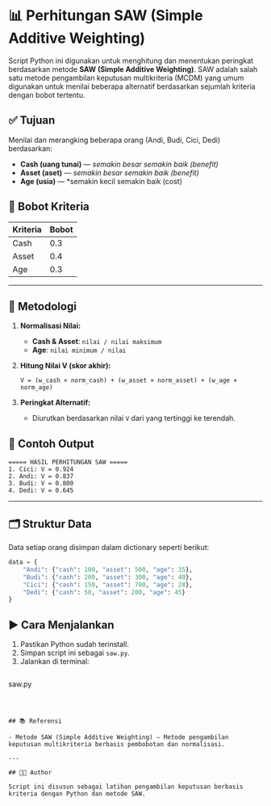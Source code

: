 # 📊 Perhitungan SAW (Simple Additive Weighting)

Script Python ini digunakan untuk menghitung dan menentukan peringkat berdasarkan metode **SAW (Simple Additive Weighting)**. SAW adalah salah satu metode pengambilan keputusan multikriteria (MCDM) yang umum digunakan untuk menilai beberapa alternatif berdasarkan sejumlah kriteria dengan bobot tertentu.


## ✅ Tujuan

Menilai dan merangking beberapa orang (Andi, Budi, Cici, Dedi) berdasarkan:
- **Cash (uang tunai)** — *semakin besar semakin baik (benefit)*
- **Asset (aset)** — *semakin besar semakin baik (benefit)*
- **Age (usia)** — *semakin kecil semakin baik (cost)



## 🧮 Bobot Kriteria

| Kriteria | Bobot |
|----------|--------|
| Cash     | 0.3    |
| Asset    | 0.4    |
| Age      | 0.3    |

---

## 🧠 Metodologi

1. **Normalisasi Nilai:**
   - **Cash & Asset**: `nilai / nilai maksimum`
   - **Age**: `nilai minimum / nilai`

2. **Hitung Nilai V (skor akhir):**
   ```
   V = (w_cash × norm_cash) + (w_asset × norm_asset) + (w_age × norm_age)
   ```

3. **Peringkat Alternatif:**
   - Diurutkan berdasarkan nilai `V` dari yang tertinggi ke terendah.



## 📄 Contoh Output

```
===== HASIL PERHITUNGAN SAW =====
1. Cici: V = 0.924
2. Andi: V = 0.837
3. Budi: V = 0.800
4. Dedi: V = 0.645
```

---

## 🗂 Struktur Data

Data setiap orang disimpan dalam dictionary seperti berikut:

```python
data = {
    "Andi": {"cash": 100, "asset": 500, "age": 35},
    "Budi": {"cash": 200, "asset": 300, "age": 40},
    "Cici": {"cash": 150, "asset": 700, "age": 28},
    "Dedi": {"cash": 50, "asset": 200, "age": 45}
}
```



## ▶️ Cara Menjalankan

1. Pastikan Python sudah terinstall.
2. Simpan script ini sebagai `saw.py`.
3. Jalankan di terminal:
   ```bash
 saw.py
   ```



## 📚 Referensi

- Metode SAW (Simple Additive Weighting) – Metode pengambilan keputusan multikriteria berbasis pembobotan dan normalisasi.

---

## 🧑‍💻 Author

Script ini disusun sebagai latihan pengambilan keputusan berbasis kriteria dengan Python dan metode SAW.
